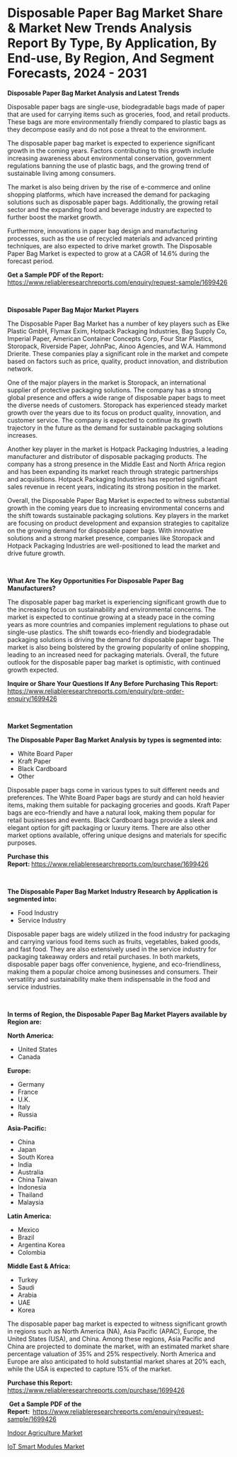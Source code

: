 <p><h1>Disposable Paper Bag Market Share & Market New Trends Analysis Report By Type, By Application, By End-use, By Region, And Segment Forecasts, 2024 - 2031</h1></p><p><strong>Disposable Paper Bag Market Analysis and Latest Trends</strong></p>
<p><p>Disposable paper bags are single-use, biodegradable bags made of paper that are used for carrying items such as groceries, food, and retail products. These bags are more environmentally friendly compared to plastic bags as they decompose easily and do not pose a threat to the environment.</p><p>The disposable paper bag market is expected to experience significant growth in the coming years. Factors contributing to this growth include increasing awareness about environmental conservation, government regulations banning the use of plastic bags, and the growing trend of sustainable living among consumers.</p><p>The market is also being driven by the rise of e-commerce and online shopping platforms, which have increased the demand for packaging solutions such as disposable paper bags. Additionally, the growing retail sector and the expanding food and beverage industry are expected to further boost the market growth.</p><p>Furthermore, innovations in paper bag design and manufacturing processes, such as the use of recycled materials and advanced printing techniques, are also expected to drive market growth. The Disposable Paper Bag Market is expected to grow at a CAGR of 14.6% during the forecast period.</p></p>
<p><strong>Get a Sample PDF of the Report:&nbsp;</strong> <a href="https://www.reliableresearchreports.com/enquiry/request-sample/1699426">https://www.reliableresearchreports.com/enquiry/request-sample/1699426</a></p>
<p>&nbsp;</p>
<p><strong>Disposable Paper Bag Major Market Players</strong></p>
<p><p>The Disposable Paper Bag Market has a number of key players such as Elke Plastic GmbH, Flymax Exim, Hotpack Packaging Industries, Bag Supply Co, Imperial Paper, American Container Concepts Corp, Four Star Plastics, Storopack, Riverside Paper, JohnPac, Ainoo Agencies, and W.A. Hammond Drierite. These companies play a significant role in the market and compete based on factors such as price, quality, product innovation, and distribution network.</p><p>One of the major players in the market is Storopack, an international supplier of protective packaging solutions. The company has a strong global presence and offers a wide range of disposable paper bags to meet the diverse needs of customers. Storopack has experienced steady market growth over the years due to its focus on product quality, innovation, and customer service. The company is expected to continue its growth trajectory in the future as the demand for sustainable packaging solutions increases.</p><p>Another key player in the market is Hotpack Packaging Industries, a leading manufacturer and distributor of disposable packaging products. The company has a strong presence in the Middle East and North Africa region and has been expanding its market reach through strategic partnerships and acquisitions. Hotpack Packaging Industries has reported significant sales revenue in recent years, indicating its strong position in the market.</p><p>Overall, the Disposable Paper Bag Market is expected to witness substantial growth in the coming years due to increasing environmental concerns and the shift towards sustainable packaging solutions. Key players in the market are focusing on product development and expansion strategies to capitalize on the growing demand for disposable paper bags. With innovative solutions and a strong market presence, companies like Storopack and Hotpack Packaging Industries are well-positioned to lead the market and drive future growth.</p></p>
<p>&nbsp;</p>
<p><strong>What Are The Key Opportunities For Disposable Paper Bag Manufacturers?</strong></p>
<p><p>The disposable paper bag market is experiencing significant growth due to the increasing focus on sustainability and environmental concerns. The market is expected to continue growing at a steady pace in the coming years as more countries and companies implement regulations to phase out single-use plastics. The shift towards eco-friendly and biodegradable packaging solutions is driving the demand for disposable paper bags. The market is also being bolstered by the growing popularity of online shopping, leading to an increased need for packaging materials. Overall, the future outlook for the disposable paper bag market is optimistic, with continued growth expected.</p></p>
<p><strong>Inquire or Share Your Questions If Any Before Purchasing This Report:</strong> <a href="https://www.reliableresearchreports.com/enquiry/pre-order-enquiry/1699426">https://www.reliableresearchreports.com/enquiry/pre-order-enquiry/1699426</a></p>
<p>&nbsp;</p>
<p><strong>Market Segmentation</strong></p>
<p><strong>The Disposable Paper Bag Market Analysis by types is segmented into:</strong></p>
<p><ul><li>White Board Paper</li><li>Kraft Paper</li><li>Black Cardboard</li><li>Other</li></ul></p>
<p><p>Disposable paper bags come in various types to suit different needs and preferences. The White Board Paper bags are sturdy and can hold heavier items, making them suitable for packaging groceries and goods. Kraft Paper bags are eco-friendly and have a natural look, making them popular for retail businesses and events. Black Cardboard bags provide a sleek and elegant option for gift packaging or luxury items. There are also other market options available, offering unique designs and materials for specific purposes.</p></p>
<p><strong>Purchase this Report:&nbsp;</strong><a href="https://www.reliableresearchreports.com/purchase/1699426">https://www.reliableresearchreports.com/purchase/1699426</a></p>
<p>&nbsp;</p>
<p><strong>The Disposable Paper Bag Market Industry Research by Application is segmented into:</strong></p>
<p><ul><li>Food Industry</li><li>Service Industry</li></ul></p>
<p><p>Disposable paper bags are widely utilized in the food industry for packaging and carrying various food items such as fruits, vegetables, baked goods, and fast food. They are also extensively used in the service industry for packaging takeaway orders and retail purchases. In both markets, disposable paper bags offer convenience, hygiene, and eco-friendliness, making them a popular choice among businesses and consumers. Their versatility and sustainability make them indispensable in the food and service industries.</p></p>
<p>&nbsp;</p>
<p><strong>In terms of Region, the Disposable Paper Bag Market Players available by Region are:</strong></p>
<p>
    <p> <strong> North America: </strong>
        <ul>
            <li>United States</li>
            <li>Canada</li>
        </ul>
        </p> 
    <p> <strong> Europe: </strong>
        <ul>
            <li>Germany</li>
            <li>France</li>
            <li>U.K.</li>
            <li>Italy</li>
            <li>Russia</li>
        </ul>
        </p> 
    <p> <strong> Asia-Pacific: </strong>
        <ul>
            <li>China</li>
            <li>Japan</li>
            <li>South Korea</li>
            <li>India</li>
            <li>Australia</li>
            <li>China Taiwan</li>
            <li>Indonesia</li>
            <li>Thailand</li>
            <li>Malaysia</li>
        </ul>
        </p> 
    <p> <strong> Latin America: </strong>
        <ul>
            <li>Mexico</li>
            <li>Brazil</li>
            <li>Argentina Korea</li>
            <li>Colombia</li>
        </ul>
        </p> 
    <p> <strong> Middle East & Africa: </strong>
        <ul>
            <li>Turkey</li>
            <li>Saudi</li>
            <li>Arabia</li>
            <li>UAE</li>
            <li>Korea</li>
        </ul>
    </p>
    </p>
<p><p>The disposable paper bag market is expected to witness significant growth in regions such as North America (NA), Asia Pacific (APAC), Europe, the United States (USA), and China. Among these regions, Asia Pacific and China are projected to dominate the market, with an estimated market share percentage valuation of 35% and 25% respectively. North America and Europe are also anticipated to hold substantial market shares at 20% each, while the USA is expected to capture 15% of the market.</p></p>
<p><strong>Purchase this Report: </strong><a href="https://www.reliableresearchreports.com/purchase/1699426">https://www.reliableresearchreports.com/purchase/1699426</a></p>
<p>&nbsp;<strong>Get a Sample PDF of the Report:&nbsp;&nbsp;</strong><a href="https://www.reliableresearchreports.com/enquiry/request-sample/1699426">https://www.reliableresearchreports.com/enquiry/request-sample/1699426</a></p>
<p><strong></strong></p>
<p><p><a href="https://skillful-vermicelli-b89.notion.site/Indoor-Agriculture-Market-Size-Market-Trends-and-Growth-Outlook-forecasted-for-period-from-2024-to-afde62b4d1224bb78a8b6b0adcca4592">Indoor Agriculture Market</a></p><p><a href="https://view.publitas.com/reportprime-1/iot-smart-modules-market-size-and-examines-its-market-scope-with-a-primary-focus-on-growth-opportunities-and-forecasted-trends-spanning-from-2024-to-2031/">IoT Smart Modules Market</a></p></p>